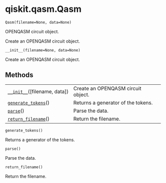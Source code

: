 # qiskit.qasm.Qasm

<span id="undefined" />

`Qasm(filename=None, data=None)`

OPENQASM circuit object.

Create an OPENQASM circuit object.

<span id="undefined" />

`__init__(filename=None, data=None)`

Create an OPENQASM circuit object.

## Methods

|                                                                                             |                                    |
| ------------------------------------------------------------------------------------------- | ---------------------------------- |
| [`__init__`](#qiskit.qasm.Qasm.__init__ "qiskit.qasm.Qasm.__init__")(\[filename, data])     | Create an OPENQASM circuit object. |
| [`generate_tokens`](#qiskit.qasm.Qasm.generate_tokens "qiskit.qasm.Qasm.generate_tokens")() | Returns a generator of the tokens. |
| [`parse`](#qiskit.qasm.Qasm.parse "qiskit.qasm.Qasm.parse")()                               | Parse the data.                    |
| [`return_filename`](#qiskit.qasm.Qasm.return_filename "qiskit.qasm.Qasm.return_filename")() | Return the filename.               |

<span id="undefined" />

`generate_tokens()`

Returns a generator of the tokens.

<span id="undefined" />

`parse()`

Parse the data.

<span id="undefined" />

`return_filename()`

Return the filename.
